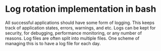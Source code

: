 # Log rotation implementation in bash
All successful applications should have some form of logging. This keeps track of application states,
errors, warnings, and etc. Logs can be kept for security, for debugging, performance monitoring, or
any number of reasons.
Log files are often split into multiple files. One scheme of managing this is to have a log file for each
day.
